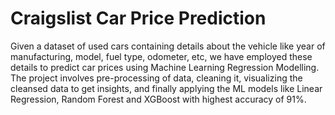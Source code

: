 # Craigslist Car Price Prediction
 Given a dataset of used cars containing details about the vehicle like year of manufacturing, model, fuel type, odometer, etc, we have employed these details to predict car prices using Machine Learning Regression Modelling. The project involves pre-processing of data, cleaning it, visualizing the cleansed data to get insights, and finally applying the ML models like Linear Regression, Random Forest and XGBoost with highest accuracy of 91%.
